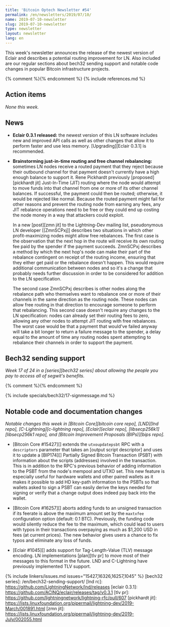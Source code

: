 ```yaml
---
title: 'Bitcoin Optech Newsletter #54'
permalink: /en/newsletters/2019/07/10/
name: 2019-07-10-newsletter
slug: 2019-07-10-newsletter
type: newsletter
layout: newsletter
lang: en
---
```

This week's newsletter announces the release of the newest version of
Eclair and describes a potential routing improvement for LN.  Also
included are our regular sections about bech32 sending support and
notable code changes in popular Bitcoin infrastructure projects.

{% comment %}<!-- include references.md below the fold but above any Jekyll/Liquid variables-->{% endcomment %}
{% include references.md %}

## Action items

*None this week.*

## News

- **Eclair 0.3.1 released:** the newest version of this LN software
  includes new and improved API calls as well as other changes that allow
  it to perform faster and use less memory.  [Upgrading][Eclair 0.3.1]
  is recommended.

- **Brainstorming just-in-time routing and free channel rebalancing:**
  sometimes LN nodes receive a routed payment that they reject because
  their outbound channel for that payment doesn't currently have a high
  enough balance to support it.  Rene Pickhardt previously
  [proposed][pickhardt jit] Just-In-Time (JIT) routing where the node
  would attempt to move funds into that channel from one or more of its
  other channel balances.  If successful, the payment could then be
  routed; otherwise, it would be rejected like normal.  Because the
  routed payment might fail for other reasons and prevent the routing
  node from earning any fees, any JIT rebalance operations need to be
  free or they could end up costing the node money in a way that
  attackers could exploit.

    In a new [post][zmn jit] to the Lightning-Dev mailing list,
    pseudonymous LN developer [[ZmnSCPxj]] describes two situations in which
    other profit-maximizing nodes might allow free rebalances.  The
    first case is the observation that the next hop in the route
    will receive its own routing fee paid
    by the spender if the payment succeeds.  ZmnSCPxj describes a method
    by which the next hop's node can make their part of the rebalance contingent on
    receipt of the routing income, ensuring that they either get
    paid or the rebalance doesn't happen.  This would require additional
    communication between nodes and so it's a change that probably needs
    further discussion in order to be considered for addition to the LN
    specification.

    The second case ZmnSCPxj describes is other nodes along the
    rebalance path who themselves want to rebalance one or more of their
    channels in the same direction as the routing node.  These nodes can
    allow free routing in that direction to encourage someone to perform
    that rebalancing.  This second case doesn't require any changes to
    the LN specification: nodes can already set their routing fees to
    zero, allowing any other nodes to attempt JIT routing with free
    rebalances.  The worst case would be that a payment that would've
    failed anyway will take a bit longer to return a failure message to
    the spender, a delay equal to the amount of time any routing nodes
    spent attempting to rebalance their channels in order to support the
    payment.

## Bech32 sending support

*Week 17 of 24 in a [series][bech32 series] about allowing the people
you pay to access all of segwit's benefits.*

{% comment %}<!-- weekly reminder for harding: check Bech32 Adoption
wiki page for changes -->{% endcomment %}

{% include specials/bech32/17-signmessage.md %}

## Notable code and documentation changes

*Notable changes this week in [Bitcoin Core][bitcoin core repo],
[LND][lnd repo], [C-Lightning][c-lightning repo], [Eclair][eclair repo],
[libsecp256k1][libsecp256k1 repo], and [Bitcoin Improvement Proposals
(BIPs)][bips repo].*

- [Bitcoin Core #15427][] extends the `utxoupdatepsbt` RPC with a `descriptors` parameter
  that takes an [output script descriptor] and uses it to update a
  [BIP174][] Partially Signed Bitcoin Transaction (PSBT) with
  information about the scripts (addresses) involved in the transaction.
  This is in addition to the RPC's previous behavior of adding
  information to the PSBT from the node's mempool and UTXO set.  This
  new feature is especially useful for hardware wallets and other paired
  wallets as it makes it possible to add HD key-path information to the
  PSBTs so that wallets asked to sign a PSBT can easily derive the keys
  needed for signing or verify that a change output does indeed pay back
  into the wallet.

- [Bitcoin Core #16257][] aborts adding funds to an unsigned transaction
  if its feerate is above the maximum amount set by the `maxtxfee`
  configuration option (default: 0.1 BTC).  Previously, the funding code
  would silently reduce the fee to the maximum, which could lead to
  users with typos in their transactions overpaying as much as $1,200
  USD in fees (at current prices).  The new behavior gives users a
  chance to fix typos and eliminate any loss of funds.

- [Eclair #1045][] adds support for Tag-Length-Value (TLV) message
  encoding.  LN implementations [plan][tlv pr] to move most of their
  messages to this format in the future.  LND and C-Lightning have
  previously implemented TLV support.

{% include linkers/issues.md issues="15427,16326,16257,1045" %}
[bech32 series]: /en/bech32-sending-support/
[lnd rc]: https://github.com/LightningNetwork/lnd/releases
[eclair 0.3.1]: https://github.com/ACINQ/eclair/releases/tag/v0.3.1
[tlv pr]: https://github.com/lightningnetwork/lightning-rfc/pull/607
[pickhardt jit]: https://lists.linuxfoundation.org/pipermail/lightning-dev/2019-March/001891.html
[zmn jit]: https://lists.linuxfoundation.org/pipermail/lightning-dev/2019-July/002055.html
